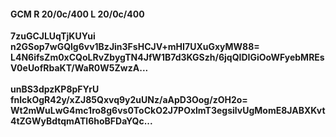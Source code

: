 #### GCM R 20/0c/400 L 20/0c/400
**7zuGCJLUqTjKUYui**<br/>**n2GSop7wGQlg6vv1BzJin3FsHCJV+mHI7UXuGxyMW88=**<br/>**L4N6ifsZm0xCQoLRvZbygTN4JfW1B7d3KGSzh/6jqQIDIGiOoWFyebMREsV0eUofRbaKT/WaR0W5ZwzA...**<br/><br/>
**unBS3dpzKP8pFYrU**<br/>**fnlckOgR42y/xZJ85Qxvq9y2uUNz/aApD3Oog/zOH2o=**<br/>**Wt2mWuLwG4mc1ro8g6vs0ToCkO2J7POxlmT3egsilvUgMomE8JABXKvt4tZGWyBdtqmATl6hoBFDaYQc...**